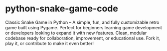 # python-snake-game-code
Classic Snake Game in Python – A simple, fun, and fully customizable retro game built using Pygame. Perfect for beginners learning game development or developers looking to expand it with new features. Clean, modular codebase ready for collaboration, improvement, or educational use. Fork it, play it, or contribute to make it even better!
